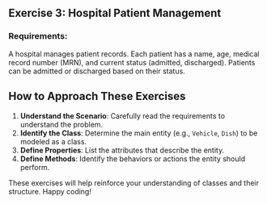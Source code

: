 ## Exercise 3: Hospital Patient Management

### Requirements:
A hospital manages patient records. Each patient has a name, age, medical record number (MRN), and current status (admitted, discharged). Patients can be admitted or discharged based on their status.

## How to Approach These Exercises

1. **Understand the Scenario**: Carefully read the requirements to understand the problem.
2. **Identify the Class**: Determine the main entity (e.g., `Vehicle`, `Dish`) to be modeled as a class.
3. **Define Properties**: List the attributes that describe the entity.
4. **Define Methods**: Identify the behaviors or actions the entity should perform.

These exercises will help reinforce your understanding of classes and their structure. Happy coding!